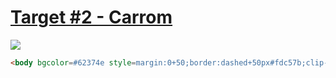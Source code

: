 # [Target #2 - Carrom](https://cssbattle.dev/play/2)

![](https://cssbattle.dev/targets/2.png)

```HTML
<body bgcolor=#62374e style=margin:0+50;border:dashed+50px#fdc57b;clip-path:inset(50px+0>
```
